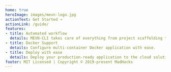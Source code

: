 ```yaml
---
home: true
heroImage: images/mevn-logo.jpg
actionText: Get Started →
actionLink: /guide/
features:
- title: Automated workflow
  details: MEVN-CLI takes care of everything from project scaffolding to the deployment phase.
- title: Docker Support
  details: Configure multi-container Docker application with ease.
- title: Deploy with ease
  details: Deploy your production-ready application to the cloud solution of choice.
footer: MIT Licensed | Copyright © 2019-present MadHacks
---
```

